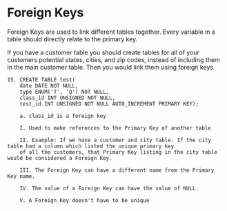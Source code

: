 # Foreign Keys

Foreign Keys are used to link different tables together. Every variable in a table should directly relate to the primary key.

If you have a customer table you should create tables for all of your customers potential states, cities, and zip codes, instead of including them in the main customer table. Then you would link them using foreign keys.

```
15. CREATE TABLE test(
    date DATE NOT NULL,
    type ENUM('T', 'Q') NOT NULL,
    class_id INT UNSIGNED NOT NULL,
    test_id INT UNSIGNED NOT NULL AUTO_INCREMENT PRIMARY KEY);
    
    a. class_id is a foreign key
    
    I. Used to make references to the Primary Key of another table 
    
    II. Example: If we have a customer and city table. If the city table had a column which listed the unique primary key
    of all the customers, that Primary Key listing in the city table would be considered a Foreign Key. 
    
    III. The Foreign Key can have a different name from the Primary Key name. 
    
    IV. The value of a Foreign Key can have the value of NULL. 
    
    V. A Foreign Key doesn't have to be unique
```
